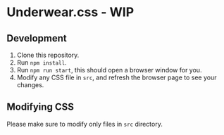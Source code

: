 # Underwear.css - WIP

## Development

1. Clone this repository.
2. Run `npm install`.
3. Run `npm run start`, this should open a browser window for you.
4. Modify any CSS file in `src`, and refresh the browser page to see your changes.

## Modifying CSS

Please make sure to modify only files in `src` directory. 